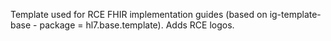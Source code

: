 
Template used for RCE FHIR implementation guides (based on ig-template-base - package = hl7.base.template).  Adds RCE logos.
